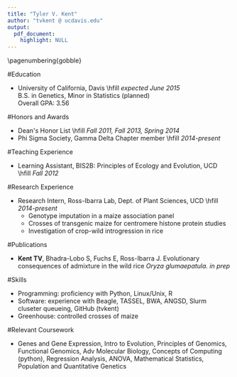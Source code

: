 ```yaml
---
title: "Tyler V. Kent"
author: "tvkent @ ucdavis.edu"
output: 
  pdf_document:
    highlight: NULL
---
```

\pagenumbering{gobble}

#Education
* University of California, Davis \hfill _expected June 2015_    
B.S. in Genetics, Minor in Statistics (planned)   
Overall GPA: 3.56   

#Honors and Awards
* Dean's Honor List \hfill _Fall 2011, Fall 2013, Spring 2014_
* Phi Sigma Society, Gamma Delta Chapter member \hfill _2014-present_   

#Teaching Experience
* Learning Assistant, BIS2B: Principles of Ecology and Evolution, UCD \hfill _Fall 2012_   

#Research Experience
* Research Intern, Ross-Ibarra Lab, Dept. of Plant Sciences, UCD \hfill _2014-present_
    * Genotype imputation in a maize association panel
    * Crosses of transgenic maize for centromere histone protein studies
    * Investigation of crop-wild introgression in rice

#Publications
* __Kent TV__, Bhadra-Lobo S, Fuchs E, Ross-Ibarra J. Evolutionary consequences of admixture in the wild rice _Oryza glumaepatula._ _in prep_

#Skills
* Programming: proficiency with Python, Linux/Unix, R
* Software: experience with Beagle, TASSEL, BWA, ANGSD, Slurm cluseter queueing, GitHub (tvkent)
* Greenhouse: controlled crosses of maize

#Relevant Coursework
* Genes and Gene Expression, Intro to Evolution, Principles of Genomics, Functional Genomics, Adv Molecular Biology, Concepts of Computing (python), Regression Analysis, ANOVA, Mathematical Statistics, Population and Quantitative Genetics
